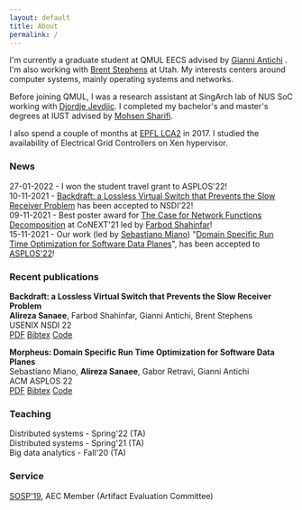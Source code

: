 ```yaml
---
layout: default
title: About
permalink: /
---
```


I'm currently a graduate student at QMUL EECS advised by [Gianni Antichi](https://gianniantichi.github.io/)
. I'm also working with [Brent Stephens](https://www.cs.uic.edu/~brents/)
 at Utah. My interests centers around computer systems, mainly operating systems and networks.

Before joining QMUL, I was a research assistant at SingArch lab of NUS SoC working with [Djordje Jevdjic](https://www.comp.nus.edu.sg/~jevdjic/). I completed my bachelor's and master's degrees at IUST advised by [Mohsen Sharifi](http://webpages.iust.ac.ir/msharifi/).

I also spend a couple of months at [EPFL LCA2](https://www.epfl.ch/labs/lca2/) in 2017. I studied the availability of Electrical Grid Controllers on Xen hypervisor.

### News
27-01-2022 - I won the student travel grant to ASPLOS'22!  
10-11-2021 - <a href="">Backdraft: a Lossless Virtual Switch that Prevents the Slow Receiver Problem</a> has been accepted to NSDI'22!  
09-11-2021 - Best poster award for <a href="https://conferences2.sigcomm.org/co-next/2021/#!/program-poster">The 
Case for Network Functions Decomposition</a> at CoNEXT'21 led by <a href="https://fshahinfar1.github.io/">Farbod Shahinfar</a>!  
15-11-2021 - Our work (led by <a href="https://sebymiano.github.io/">Sebastiano
Miano</a>) "<a href="https://morpheus-compiler.github.io/morpheus/">Domain Specific Run Time Optimization for Software Data Planes</a>",
has been accepted to <a href="https://asplos-conference.org/">ASPLOS'22</a>!

### Recent publications
**Backdraft: a Lossless Virtual Switch that Prevents the Slow Receiver Problem**  
**Alireza Sanaee**, Farbod Shahinfar, Gianni Antichi, Brent Stephens  
USENIX NSDI 22  
<a href="">PDF</a> <a href="">Bibtex</a> <a href="">Code</a>


**Morpheus: Domain Specific Run Time Optimization for Software Data Planes**  
Sebastiano Miano, **Alireza Sanaee**, Gabor Retravi, Gianni Antichi  
ACM ASPLOS 22  
<a href="">PDF</a> <a href="">Bibtex</a> <a href="">Code</a>


### Teaching
Distributed systems - Spring'22 (TA)  
Distributed systems - Spring'21 (TA)  
Big data analytics - Fall'20 (TA)

### Service
[SOSP'19](https://sysartifacts.github.io), AEC Member (Artifact Evaluation Committee)

